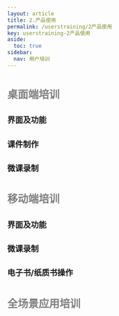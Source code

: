 ```yaml
---
layout: article
title: 2.产品使用
permalink: /userstraining/2产品使用
key: userstraining-2产品使用
aside:
  toc: true
sidebar:
  nav: 用户培训
---
```




<bro/><bro/>

# <font size="5" color="gray">桌面端培训</font>

## <font size="4" >界面及功能</font>

## <font size="4" >课件制作</font>

## <font size="4" >微课录制</font>

# <font size="5" color="gray">移动端培训</font>

## <font size="4" >界面及功能</font>

## <font size="4" >微课录制</font>

## <font size="4" >电子书/纸质书操作</font>

# <font size="5" color="gray">全场景应用培训</font>